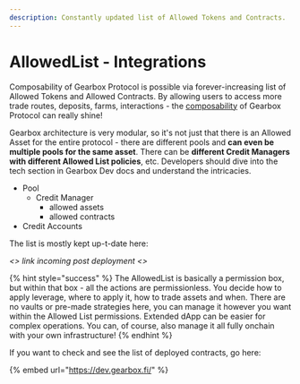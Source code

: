 ```yaml
---
description: Constantly updated list of Allowed Tokens and Contracts.
---
```


# AllowedList - Integrations

Composability of Gearbox Protocol is possible via forever-increasing list of Allowed Tokens and Allowed Contracts. By allowing users to access more trade routes, deposits, farms, interactions - the [composability](../../../what-can-you-do-with-leverage-2.0.md) of Gearbox Protocol can really shine!&#x20;

Gearbox architecture is very modular, so it's not just that there is an Allowed Asset for the entire protocol - there are different pools and **can even be multiple pools for the same asset**. There can be **different Credit Managers with different Allowed List policies**, etc. Developers should dive into the tech section in Gearbox Dev docs and understand the intricacies.

* Pool
  * Credit Manager
    * allowed assets
    * allowed contracts
* Credit Accounts

The list is mostly kept up-t-date here:

_<> link incoming post deployment <>_

{% hint style="success" %}
The AllowedList is basically a permission box, but within that box - all the actions are permissionless. You decide how to apply leverage, where to apply it, how to trade assets and when. There are no vaults or pre-made strategies here, you can manage it however you want within the Allowed List permissions. Extended dApp can be easier for complex operations. You can, of course, also manage it all fully onchain with your own infrastructure!
{% endhint %}

If you want to check and see the list of deployed contracts, go here:

{% embed url="https://dev.gearbox.fi/" %}
